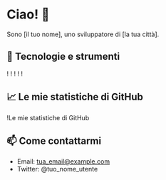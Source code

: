 # Ciao! 👋

Sono [il tuo nome], uno sviluppatore di [la tua città].

## 🔧 Tecnologie e strumenti
!
!
!
!
!

## 📈 Le mie statistiche di GitHub
!Le mie statistiche di GitHub

## 📫 Come contattarmi
- Email: tua_email@example.com
- Twitter: @tuo_nome_utente
